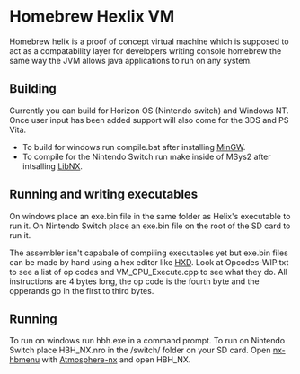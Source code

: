 # Homebrew Hexlix VM

Homebrew helix is a proof of concept virtual machine which is supposed to act as a compatability layer for developers writing console homebrew the same way the JVM allows java applications to run on any system.

## Building

Currently you can build for Horizon OS (Nintendo switch) and Windows NT. Once user input has been added support will also come for the 3DS and PS Vita.

* To build for windows run compile.bat after installing [MinGW](https://sourceforge.net/projects/mingw/).
* To compile for the Nintendo Switch run make inside of MSys2 after intsalling [LibNX](https://github.com/switchbrew/libnx).

## Running and writing executables

On windows place an exe.bin file in the same folder as Helix's executable to run it.
On Nintendo Switch place an exe.bin file on the root of the SD card to run it.

The assembler isn't capabale of compiling executables yet but exe.bin files can be made by hand using a hex editor like [HXD](https://mh-nexus.de/en/hxd/). Look at Opcodes-WIP.txt to see a list of op codes and VM_CPU_Execute.cpp to see what they do. All instructions are 4 bytes long, the op code is the fourth byte and the opperands go in the first to third bytes.

## Running

To run on windows run hbh.exe in a command prompt.
To run on Nintendo Switch place HBH_NX.nro in the /switch/ folder on your SD card. Open [nx-hbmenu](https://github.com/switchbrew/nx-hbmenu) with [Atmosphere-nx](https://github.com/Atmosphere-NX/Atmosphere) and open HBH_NX.

